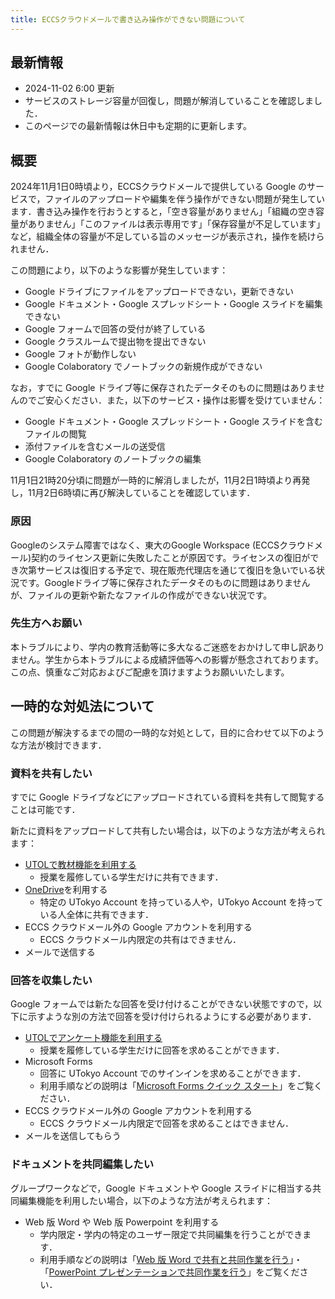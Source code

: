 ```yaml
---
title: ECCSクラウドメールで書き込み操作ができない問題について
---
```


## 最新情報

* 2024-11-02 6:00 更新
* サービスのストレージ容量が回復し，問題が解消していることを確認しました．
* このページでの最新情報は休日中も定期的に更新します。

## 概要

2024年11月1日0時頃より，ECCSクラウドメールで提供している Google のサービスで，ファイルのアップロードや編集を伴う操作ができない問題が発生しています．書き込み操作を行おうとすると，「空き容量がありません」「組織の空き容量がありません」「このファイルは表示専用です」「保存容量が不足しています」など，組織全体の容量が不足している旨のメッセージが表示され，操作を続けられません．

この問題により，以下のような影響が発生しています：

- Google ドライブにファイルをアップロードできない，更新できない
- Google ドキュメント・Google スプレッドシート・Google スライドを編集できない
- Google フォームで回答の受付が終了している
- Google クラスルームで提出物を提出できない
- Google フォトが動作しない
- Google Colaboratory でノートブックの新規作成ができない

なお，すでに Google ドライブ等に保存されたデータそのものに問題はありませんのでご安心ください．また，以下のサービス・操作は影響を受けていません：

- Google ドキュメント・Google スプレッドシート・Google スライドを含むファイルの閲覧
- 添付ファイルを含むメールの送受信
- Google Colaboratory のノートブックの編集

11月1日21時20分頃に問題が一時的に解消しましたが，11月2日1時頃より再発し，11月2日6時頃に再び解決していることを確認しています．

### 原因

Googleのシステム障害ではなく、東大のGoogle Workspace (ECCSクラウドメール)契約のライセンス更新に失敗したことが原因です。ライセンスの復旧ができ次第サービスは復旧する予定で、現在販売代理店を通じて復旧を急いでいる状況です。Googleドライブ等に保存されたデータそのものに問題はありませんが、ファイルの更新や新たなファイルの作成ができない状況です。

### 先生方へお願い

本トラブルにより、学内の教育活動等に多大なるご迷惑をおかけして申し訳ありません。学生から本トラブルによる成績評価等への影響が懸念されております。この点、慎重なご対応およびご配慮を頂けますようお願いいたします。

## 一時的な対処法について

この問題が解決するまでの間の一時的な対処として，目的に合わせて以下のような方法が検討できます．

### 資料を共有したい

すでに Google ドライブなどにアップロードされている資料を共有して閲覧することは可能です．

新たに資料をアップロードして共有したい場合は，以下のような方法が考えられます：

- [UTOLで教材機能を利用する](/utol/lecturers/materials/)
  - 授業を履修している学生だけに共有できます．
- [OneDrive](/microsoft/onedrive/)を利用する
  - 特定の UTokyo Account を持っている人や，UTokyo Account を持っている人全体に共有できます．
- ECCS クラウドメール外の Google アカウントを利用する
  - ECCS クラウドメール内限定の共有はできません．
- メールで送信する

### 回答を収集したい

Google フォームでは新たな回答を受け付けることができない状態ですので，以下に示すような別の方法で回答を受け付けられるようにする必要があります．

- [UTOLでアンケート機能を利用する](/utol/lecturers/surveys/)
  - 授業を履修している学生だけに回答を求めることができます．
- Microsoft Forms
  - 回答に UTokyo Account でのサインインを求めることができます．
  - 利用手順などの説明は「[Microsoft Forms クイック スタート](https://support.microsoft.com/ja-jp/office/620daa7a-3e03-4013-8f92-5cce86210ef6)」をご覧ください．
- ECCS クラウドメール外の Google アカウントを利用する
  - ECCS クラウドメール内限定で回答を求めることはできません．
- メールを送信してもらう

### ドキュメントを共同編集したい

グループワークなどで，Google ドキュメントや Google スライドに相当する共同編集機能を利用したい場合，以下のような方法が考えられます：

- Web 版 Word や Web 版 Powerpoint を利用する
  - 学内限定・学内の特定のユーザー限定で共同編集を行うことができます．
  - 利用手順などの説明は「[Web 版 Word で共有と共同作業を行う](https://support.microsoft.com/ja-jp/office/6576e645-fd66-4a9a-9472-0e5ad4605a1b)」・「[PowerPoint プレゼンテーションで共同作業を行う](https://support.microsoft.com/ja-jp/office/0c30ee3f-8674-4f0e-97be-89cf2892a34d)」をご覧ください．
